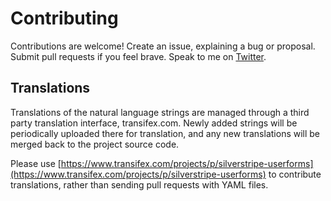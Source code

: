 # Contributing

Contributions are welcome! Create an issue, explaining a bug or proposal. Submit pull requests if you feel brave. Speak to me on [Twitter](https://twitter.com/assertchris).

## Translations

Translations of the natural language strings are managed through a third party translation interface, transifex.com. Newly added strings will be periodically uploaded there for translation, and any new translations will be merged back to the project source code.

Please use [https://www.transifex.com/projects/p/silverstripe-userforms](https://www.transifex.com/projects/p/silverstripe-userforms) to contribute translations, rather than sending pull requests with YAML files.
